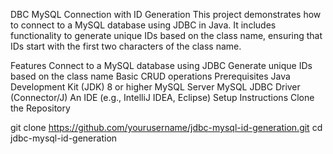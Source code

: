 DBC MySQL Connection with ID Generation
This project demonstrates how to connect to a MySQL database using JDBC in Java. It includes functionality to generate unique IDs based on the class name, ensuring that IDs start with the first two characters of the class name.

Features
Connect to a MySQL database using JDBC
Generate unique IDs based on the class name
Basic CRUD operations
Prerequisites
Java Development Kit (JDK) 8 or higher
MySQL Server
MySQL JDBC Driver (Connector/J)
An IDE (e.g., IntelliJ IDEA, Eclipse)
Setup Instructions
Clone the Repository

git clone https://github.com/yourusername/jdbc-mysql-id-generation.git
cd jdbc-mysql-id-generation
